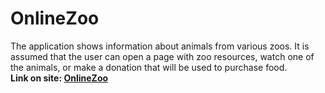 # OnlineZoo
The application shows information about animals from various zoos. It is assumed that the user can open a page with zoo resources, watch one of the animals, or make a donation that will be used to purchase food.  
**Link on site: [OnlineZoo](https://sttr19.github.io/OnlineZoo/online-zoo/pages/main/)**
